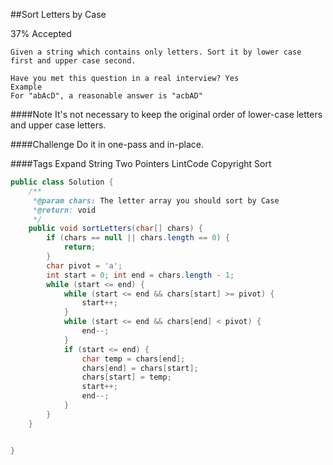 ##Sort Letters by Case

37% Accepted

	Given a string which contains only letters. Sort it by lower case first and upper case second.

	Have you met this question in a real interview? Yes
	Example
	For "abAcD", a reasonable answer is "acbAD"

####Note
It's not necessary to keep the original order of lower-case letters and upper case letters.

####Challenge
Do it in one-pass and in-place.

####Tags Expand
String Two Pointers LintCode Copyright Sort

```java
public class Solution {
    /**
     *@param chars: The letter array you should sort by Case
     *@return: void
     */
    public void sortLetters(char[] chars) {
        if (chars == null || chars.length == 0) {
            return;
        }
        char pivot = 'a';
        int start = 0; int end = chars.length - 1;
        while (start <= end) {
            while (start <= end && chars[start] >= pivot) {
                start++;
            }
            while (start <= end && chars[end] < pivot) {
                end--;
            }
            if (start <= end) {
                char temp = chars[end];
                chars[end] = chars[start];
                chars[start] = temp;
                start++;
                end--;
            }
        }
    }


}


```

